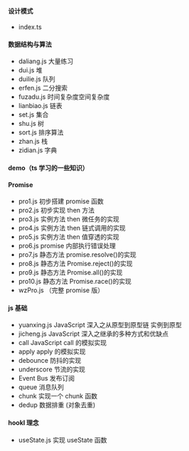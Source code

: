 <!--
 * @Author: lishengzhi
 * @Date: 2020-12-28 10:29:07
 * @LastEditTime: 2020-12-28 10:39:52
 * @LastEditors: Please set LastEditors
 * @Description: 目录
 * @FilePath: \learn\learn.md
-->

#### 设计模式

- index.ts 

#### 数据结构与算法

- daliang.js 大量练习
- dui.js 堆
- duilie.js 队列
- erfen.js 二分搜索
- fuzadu.js 时间复杂度空间复杂度
- lianbiao.js 链表
- set.js 集合
- shu.js 树
- sort.js 排序算法
- zhan.js 栈
- zidian.js 字典

#### demo（ts 学习的一些知识）

#### Promise

- pro1.js 初步搭建 promise 函数
- pro2.js 初步实现 then 方法
- pro3.js 实例方法 then 微任务的实现
- pro4.js 实例方法 then 链式调用的实现
- pro5.js 实例方法 then 值穿透的实现
- pro6.js promise 内部执行错误处理
- pro7.js 静态方法 promise.resolve()的实现
- pro8.js 静态方法 Promise.reject()的实现
- pro9.js 静态方法 Promise.all()的实现
- pro10.js 静态方法 Promise.race()的实现
- wzPro.js （完整 promise 版）

#### js 基础

- yuanxing.js JavaScript 深入之从原型到原型链 实例到原型
- jicheng.js JavaScript 深入之继承的多种方式和优缺点
- call JavaScript call 的模拟实现
- apply apply 的模拟实现
- debounce 防抖的实现
- underscore 节流的实现
- Event Bus 发布订阅
- queue 消息队列
- chunk 实现一个 chunk 函数
- dedup  数据排重 (对象去重)

#### hookl 理念

- useState.js 实现 useState 函数

<!-- - 新增 改动啦 -->


